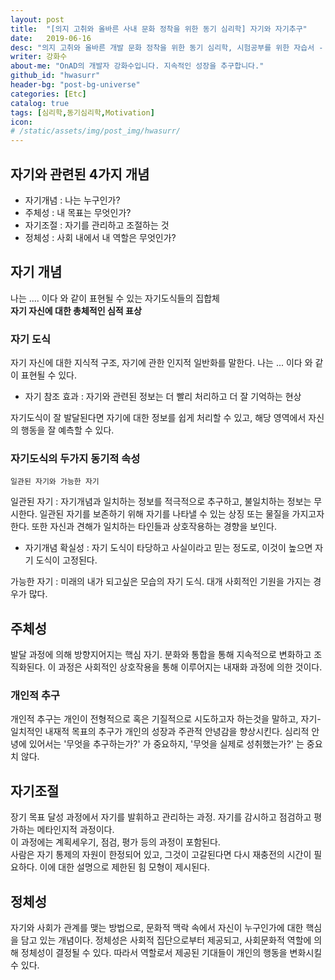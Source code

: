 ```yaml
---
layout: post
title:  "[의지 고취와 올바른 사내 문화 정착을 위한 동기 심리학] 자기와 자기추구"
date:   2019-06-16
desc: "의지 고취와 올바른 개발 문화 정착을 위한 동기 심리학, 시험공부를 위한 자습서 - 자기와 자기추구"
writer: 강화수
about-me: "OnAD의 개발자 강화수입니다. 지속적인 성장을 추구합니다."
github_id: "hwasurr"
header-bg: "post-bg-universe"
categories: [Etc]
catalog: true
tags: [심리학,동기심리학,Motivation]
icon:
# /static/assets/img/post_img/hwasurr/
---
```


## 자기와 관련된 4가지 개념

- 자기개념 : 나는 누구인가?
- 주체성 : 내 목표는 무엇인가?
- 자기조절 : 자기를 관리하고 조절하는 것
- 정체성 : 사회 내에서 내 역할은 무엇인가?

## 자기 개념

나는 .... 이다 와 같이 표현될 수 있는 자기도식들의 집합체  
**자기 자신에 대한 총체적인 심적 표상**  

### 자기 도식

자기 자신에 대한 지식적 구조, 자기에 관한 인지적 일반화를 말한다. 나는 ... 이다 와 같이 표현될 수 있다.

- 자기 참조 효과 : 자기와 관련된 정보는 더 빨리 처리하고 더 잘 기억하는 현상

자기도식이 잘 발달된다면 자기에 대한 정보를 쉽게 처리할 수 있고, 해당 영역에서 자신의 행동을 잘 예측할 수 있다.

### 자기도식의 두가지 동기적 속성

`일관된 자기와 가능한 자기`

일관된 자기 : 자기개념과 일치하는 정보를 적극적으로 추구하고, 불일치하는 정보는 무시한다. 일관된 자기를 보존하기 위해 자기를 나타낼 수 있는 상징 또는 물질을 가지고자 한다. 또한 자신과 견해가 일치하는 타인들과 상호작용하는 경향을 보인다.

- 자기개념 확실성 : 자기 도식이 타당하고 사실이라고 믿는 정도로, 이것이 높으면 자기 도식이 고정된다.

가능한 자기 : 미래의 내가 되고싶은 모습의 자기 도식. 대개 사회적인 기원을 가지는 경우가 많다.

## 주체성

발달 과정에 의해 방향지어지는 핵심 자기. 분화와 통합을 통해 지속적으로 변화하고 조직화된다. 이 과정은 사회적인 상호작용을 통해 이루어지는 내재화 과정에 의한 것이다.

### 개인적 추구

개인적 추구는 개인이 전형적으로 혹은 기질적으로 시도하고자 하는것을 말하고, 자기-일치적인 내재적 목표의 추구가 개인의 성장과 주관적 안녕감을 향상시킨다. 심리적 안녕에 있어서는 '무엇을 추구하는가?' 가 중요하지, '무엇을 실제로 성취했는가?' 는 중요치 않다.

## 자기조절

장기 목표 달성 과정에서 자기를 발휘하고 관리하는 과정. 자기를 감시하고 점검하고 평가하는 메타인지적 과정이다.  
이 과정에는 계획세우기, 점검, 평가 등의 과정이 포함된다.  
사람은 자기 통제의 자원이 한정되어 있고, 그것이 고갈된다면 다시 재충전의 시간이 필요하다. 이에 대한 설명으로 제한된 힘 모형이 제시된다.

## 정체성

자기와 사회가 관계를 맺는 방법으로, 문화적 맥락 속에서 자신이 누구인가에 대한 핵심을 담고 있는 개념이다. 정체성은 사회적 집단으로부터 제공되고, 사회문화적 역할에 의해 정체성이 결정될 수 있다. 따라서 역할로서 제공된 기대들이 개인의 행동을 변화시킬 수 있다.
